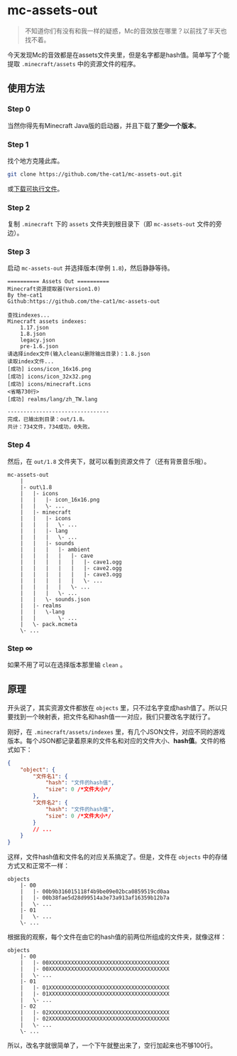 # mc-assets-out
> 不知道你们有没有和我一样的疑惑，Mc的音效放在哪里？以前找了半天也找不着。

今天发现Mc的音效都是在assets文件夹里，但是名字都是hash值。简单写了个能提取 `.minecraft/assets` 中的资源文件的程序。

## 使用方法
### Step 0
当然你得先有Minecraft Java版的启动器，并且下载了**至少一个版本**。

### Step 1
找个地方克隆此库。

```bash
git clone https://github.com/the-cat1/mc-assets-out.git
```

或[下载可执行文件](https://github.com/the-cat1/mc-assets-out/releases)。

### Step 2
复制 `.minecraft` 下的 `assets` 文件夹到根目录下（即 `mc-assets-out` 文件的旁边）。

### Step 3
启动 `mc-assets-out` 并选择版本(举例 `1.8`)，然后静静等待。

```
========== Assets Out ==========
Minecraft资源提取器(Version1.0)
By the-cat1
Github:https://github.com/the-cat1/mc-assets-out

查找indexes...
Minecraft assets indexes:
    1.17.json
    1.8.json
    legacy.json
    pre-1.6.json
请选择index文件(输入clean以删除输出目录)：1.8.json
读取index文件...
[成功] icons/icon_16x16.png
[成功] icons/icon_32x32.png
[成功] icons/minecraft.icns
<省略730行>
[成功] realms/lang/zh_TW.lang

--------------------------------
完成，已输出到目录：out/1.8。
共计：734文件，734成功，0失败。
```

### Step 4
然后，在 `out/1.8` 文件夹下，就可以看到资源文件了（还有背景音乐哦）。

```
mc-assets-out
    |
    |- out\1.8
    |   |- icons
    |   |   |- icon_16x16.png
    |   |   \- ...
    |   |- minecraft
    |   |   |- icons
    |   |   |   \- ...
    |   |   |- lang
    |   |   |   \- ...
    |   |   |- sounds
    |   |   |   |- ambient
    |   |   |   |   |- cave
    |   |   |   |   |   |- cave1.ogg
    |   |   |   |   |   |- cave2.ogg
    |   |   |   |   |   |- cave3.ogg
    |   |   |   |   |   \- ...
    |   |   |   |   \- ...
    |   |   |   \- ...
    |   |   \- sounds.json
    |   |- realms
    |   |   \-lang
    |   |       \- ...
    |   \- pack.mcmeta
    \- ...
```

### Step ∞
如果不用了可以在选择版本那里输 `clean` 。

## 原理
开头说了，其实资源文件都放在 `objects` 里，只不过名字变成hash值了。所以只要找到一个映射表，把文件名和hash值一一对应，我们只要改名字就行了。

刚好，在 `.minecraft/assets/indexes` 里，有几个JSON文件，对应不同的游戏版本。每个JSON都记录着原来的文件名和对应的文件大小、**hash值**。文件的格式如下：

```json
{
    "object": {
        "文件名1": {
            "hash": "文件的hash值",
            "size": 0 /*文件大小*/
        },
        "文件名2": {
            "hash": "文件的hash值",
            "size": 0 /*文件大小*/
        }
        // ...
    }
}
```

这样，文件hash值和文件名的对应关系搞定了。但是，文件在 `objects` 中的存储方式又和正常不一样：

```
objects
    |- 00
    |   |- 00b9b316015118f4b9be09e02bca0859519cd0aa
    |   |- 00b38fae5d28d99514a3e73a913af16359b12b7a
    |   \- ...
    |- 01
    |   \- ...
    \- ...
```

根据我的观察，每个文件在由它的hash值的前两位所组成的文件夹，就像这样：

```
objects
    |- 00
    |   |- 00XXXXXXXXXXXXXXXXXXXXXXXXXXXXXXXXXXXXXX
    |   |- 00XXXXXXXXXXXXXXXXXXXXXXXXXXXXXXXXXXXXXX
    |   \- ...
    |- 01
    |   |- 01XXXXXXXXXXXXXXXXXXXXXXXXXXXXXXXXXXXXXX
    |   |- 01XXXXXXXXXXXXXXXXXXXXXXXXXXXXXXXXXXXXXX
    |   \- ...
    |- 02
    |   |- 02XXXXXXXXXXXXXXXXXXXXXXXXXXXXXXXXXXXXXX
    |   |- 02XXXXXXXXXXXXXXXXXXXXXXXXXXXXXXXXXXXXXX
    |   \- ...
    \- ...
```

所以，改名字就很简单了，一个下午就整出来了，空行加起来也不够100行。

